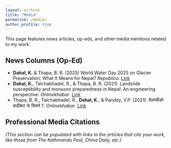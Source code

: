 ```yaml
---
layout: archive
title: "Media"
permalink: /media/
author_profile: true
---
```


This page features news articles, op-eds, and other media mentions related to my work.

## News Columns (Op-Ed)

*   **Dahal, K.** & Thapa, B. R. (2025) World Water Day 2025 on Glacier Preservation: What It Means for Nepal? *Republica*. [Link](https://myrepublica.nagariknetwork.com/news/world-water-day-2025-on-glacier-preservation-what-it-means-for-nepal/)
*   **Dahal, K.**, Talchabhadel, R., & Thapa, B. R. (2021). Landslide susceptibility and monsoon preparedness in Nepal: An engineering perspective. *Onlinekhabar*. [Link](https://english.onlinekhabar.com/landslide-susceptibility-nepal.html)
*   Thapa, B. R., Talchabhadel, R., **Dahal, K.**, & Pandey, V.P. (2021). मेलम्चीको बाढीबाट के सिक्ने ?. *Onlinekhabar*. [Link](https://www.onlinekhabar.com/2021/06/974746)

## Professional Media Citations

*(This section can be populated with links to the articles that cite your work, like those from The Kathmandu Post, China Daily, etc.)*